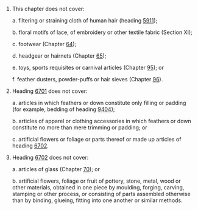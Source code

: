 1. This chapter does not cover:

    a. filtering or straining cloth of human hair (heading [5911](/headings/5911));
    
    b. floral motifs of lace, of embroidery or other textile fabric (Section XI);
    
    c. footwear (Chapter [64](/chapters/64));
    
    d. headgear or hairnets (Chapter [65](/chapters/65));
    
    e. toys, sports requisites or carnival articles (Chapter [95](/chapters/95)); or
    
    f. feather dusters, powder-puffs or hair sieves (Chapter [96](/chapters/96)).

2. Heading [6701](/headings/6701) does not cover:

    a. articles in which feathers or down constitute only filling or padding (for example, bedding of heading [9404](/headings/9404));
    
    b. articles of apparel or clothing accessories in which feathers or down constitute no more than mere trimming or padding; or
    
    c. artificial flowers or foliage or parts thereof or made up articles of heading [6702](/headings/6702).

3. Heading [6702](/headings/6702) does not cover:

    a. articles of glass (Chapter [70](/chapters/70)); or
    
    b. artificial flowers, foliage or fruit of pottery, stone, metal, wood or other materials, obtained in one piece by moulding, forging, carving, stamping or other process, or consisting of parts assembled otherwise than by binding, glueing, fitting into one another or similar methods.
